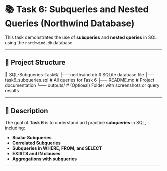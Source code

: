 # 📚 Task 6: **Subqueries and Nested Queries (Northwind Database)**

This task demonstrates the use of **subqueries** and **nested queries** in SQL using the `northwind.db` database.

---
## 📂 Project Structure
📁 SQL-Subqueries-Task6/
├── northwind.db # SQLite database file
├── task6_subqueries.sql # All queries for Task 6
├── README.md # Project documentation
└── outputs/ # (Optional) Folder with screenshots or query results

---

## 📝 Description
The goal of **Task 6** is to understand and practice **subqueries** in SQL, including:
- **Scalar Subqueries**
- **Correlated Subqueries**
- **Subqueries in WHERE, FROM, and SELECT**
- **EXISTS and IN clauses**
- **Aggregations with subqueries**

---

